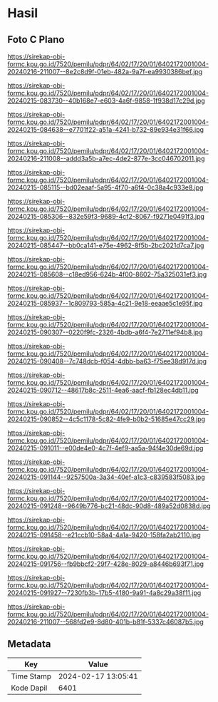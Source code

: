 # Hasil

## Foto C Plano

https://sirekap-obj-formc.kpu.go.id/7520/pemilu/pdpr/64/02/17/20/01/6402172001004-20240216-211007--8e2c8d9f-01eb-482a-9a7f-ea9930386bef.jpg

https://sirekap-obj-formc.kpu.go.id/7520/pemilu/pdpr/64/02/17/20/01/6402172001004-20240215-083730--40b168e7-e603-4a6f-9858-1f938d17c29d.jpg

https://sirekap-obj-formc.kpu.go.id/7520/pemilu/pdpr/64/02/17/20/01/6402172001004-20240215-084638--e7701f22-a51a-4241-b732-89e934e31f66.jpg

https://sirekap-obj-formc.kpu.go.id/7520/pemilu/pdpr/64/02/17/20/01/6402172001004-20240216-211008--addd3a5b-a7ec-4de2-877e-3cc046702011.jpg

https://sirekap-obj-formc.kpu.go.id/7520/pemilu/pdpr/64/02/17/20/01/6402172001004-20240215-085115--bd02eaaf-5a95-4f70-a6f4-0c38a4c933e8.jpg

https://sirekap-obj-formc.kpu.go.id/7520/pemilu/pdpr/64/02/17/20/01/6402172001004-20240215-085306--832e59f3-9689-4cf2-8067-f9271e0491f3.jpg

https://sirekap-obj-formc.kpu.go.id/7520/pemilu/pdpr/64/02/17/20/01/6402172001004-20240215-085447--bb0ca141-e75e-4962-8f5b-2bc2021d7ca7.jpg

https://sirekap-obj-formc.kpu.go.id/7520/pemilu/pdpr/64/02/17/20/01/6402172001004-20240215-085608--c18ed956-624b-4f00-8602-75a325031ef3.jpg

https://sirekap-obj-formc.kpu.go.id/7520/pemilu/pdpr/64/02/17/20/01/6402172001004-20240215-085937--1c809793-585a-4c21-9e18-eeaae5c1e95f.jpg

https://sirekap-obj-formc.kpu.go.id/7520/pemilu/pdpr/64/02/17/20/01/6402172001004-20240215-090307--0220f9fc-2326-4bdb-a6f4-7e2711ef94b8.jpg

https://sirekap-obj-formc.kpu.go.id/7520/pemilu/pdpr/64/02/17/20/01/6402172001004-20240215-090408--7c748dcb-f054-4dbb-ba63-f75ee38d917d.jpg

https://sirekap-obj-formc.kpu.go.id/7520/pemilu/pdpr/64/02/17/20/01/6402172001004-20240215-090712--48617b8c-2511-4ea6-aacf-fb128ec4db11.jpg

https://sirekap-obj-formc.kpu.go.id/7520/pemilu/pdpr/64/02/17/20/01/6402172001004-20240215-090852--4c5c1178-5c82-4fe9-b0b2-51685e47cc29.jpg

https://sirekap-obj-formc.kpu.go.id/7520/pemilu/pdpr/64/02/17/20/01/6402172001004-20240215-091011--e00de4e0-4c7f-4ef9-aa5a-94f4e30de69d.jpg

https://sirekap-obj-formc.kpu.go.id/7520/pemilu/pdpr/64/02/17/20/01/6402172001004-20240215-091144--9257500a-3a34-40ef-a1c3-c839583f5083.jpg

https://sirekap-obj-formc.kpu.go.id/7520/pemilu/pdpr/64/02/17/20/01/6402172001004-20240215-091248--9649b776-bc21-48dc-90d8-489a52d0838d.jpg

https://sirekap-obj-formc.kpu.go.id/7520/pemilu/pdpr/64/02/17/20/01/6402172001004-20240215-091458--e21ccb10-58a4-4a1a-9420-158fa2ab2110.jpg

https://sirekap-obj-formc.kpu.go.id/7520/pemilu/pdpr/64/02/17/20/01/6402172001004-20240215-091756--fb9bbcf2-29f7-428e-8029-a8446b693f71.jpg

https://sirekap-obj-formc.kpu.go.id/7520/pemilu/pdpr/64/02/17/20/01/6402172001004-20240215-091927--7230fb3b-17b5-4180-9a91-4a8c29a38f11.jpg

https://sirekap-obj-formc.kpu.go.id/7520/pemilu/pdpr/64/02/17/20/01/6402172001004-20240216-211007--568fd2e9-8d80-401b-b81f-5337c46087b5.jpg


## Metadata

| Key        | Value               |
| ---------- | ------------------- |
| Time Stamp | 2024-02-17 13:05:41 |
| Kode Dapil | 6401                |



